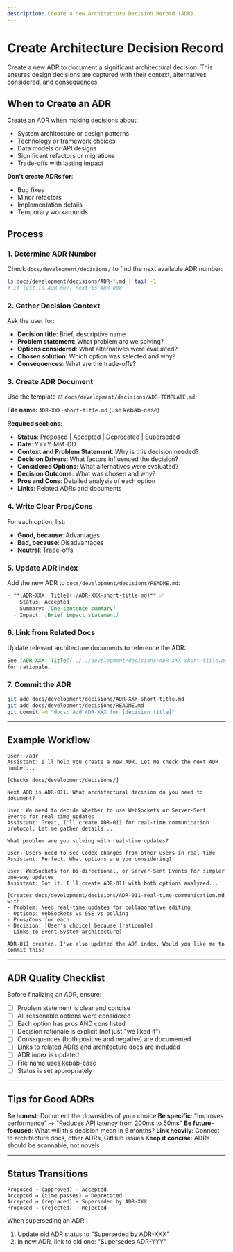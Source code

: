 ```yaml
---
description: Create a new Architecture Decision Record (ADR)
---
```


# Create Architecture Decision Record

Create a new ADR to document a significant architectural decision. This ensures design decisions are captured with their context, alternatives considered, and consequences.

## When to Create an ADR

Create an ADR when making decisions about:
- System architecture or design patterns
- Technology or framework choices
- Data models or API designs
- Significant refactors or migrations
- Trade-offs with lasting impact

**Don't create ADRs for**:
- Bug fixes
- Minor refactors
- Implementation details
- Temporary workarounds

## Process

### 1. Determine ADR Number

Check `docs/development/decisions/` to find the next available ADR number:

```bash
ls docs/development/decisions/ADR-*.md | tail -1
# If last is ADR-007, next is ADR-008
```

### 2. Gather Decision Context

Ask the user for:
- **Decision title**: Brief, descriptive name
- **Problem statement**: What problem are we solving?
- **Options considered**: What alternatives were evaluated?
- **Chosen solution**: Which option was selected and why?
- **Consequences**: What are the trade-offs?

### 3. Create ADR Document

Use the template at `docs/development/decisions/ADR-TEMPLATE.md`:

**File name**: `ADR-XXX-short-title.md` (use kebab-case)

**Required sections**:
- **Status**: Proposed | Accepted | Deprecated | Superseded
- **Date**: YYYY-MM-DD
- **Context and Problem Statement**: Why is this decision needed?
- **Decision Drivers**: What factors influenced the decision?
- **Considered Options**: What alternatives were evaluated?
- **Decision Outcome**: What was chosen and why?
- **Pros and Cons**: Detailed analysis of each option
- **Links**: Related ADRs and documents

### 4. Write Clear Pros/Cons

For each option, list:
- **Good, because**: Advantages
- **Bad, because**: Disadvantages
- **Neutral**: Trade-offs

### 5. Update ADR Index

Add the new ADR to `docs/development/decisions/README.md`:

```markdown
- **[ADR-XXX: Title](./ADR-XXX-short-title.md)** ✅
  - Status: Accepted
  - Summary: [One-sentence summary]
  - Impact: [Brief impact statement]
```

### 6. Link from Related Docs

Update relevant architecture documents to reference the ADR:

```markdown
See [ADR-XXX: Title](../../development/decisions/ADR-XXX-short-title.md)
for rationale.
```

### 7. Commit the ADR

```bash
git add docs/development/decisions/ADR-XXX-short-title.md
git add docs/development/decisions/README.md
git commit -m "docs: Add ADR-XXX for [decision title]"
```

---

## Example Workflow

```
User: /adr
Assistant: I'll help you create a new ADR. Let me check the next ADR number...

[Checks docs/development/decisions/]

Next ADR is ADR-011. What architectural decision do you need to document?

User: We need to decide whether to use WebSockets or Server-Sent Events for real-time updates
Assistant: Great, I'll create ADR-011 for real-time communication protocol. Let me gather details...

What problem are you solving with real-time updates?

User: Users need to see Codex changes from other users in real-time
Assistant: Perfect. What options are you considering?

User: WebSockets for bi-directional, or Server-Sent Events for simpler one-way updates
Assistant: Got it. I'll create ADR-011 with both options analyzed...

[Creates docs/development/decisions/ADR-011-real-time-communication.md with:
- Problem: Need real-time updates for collaborative editing
- Options: WebSockets vs SSE vs polling
- Pros/Cons for each
- Decision: [User's choice] because [rationale]
- Links to Event System architecture]

ADR-011 created. I've also updated the ADR index. Would you like me to commit this?
```

---

## ADR Quality Checklist

Before finalizing an ADR, ensure:

- [ ] Problem statement is clear and concise
- [ ] All reasonable options were considered
- [ ] Each option has pros AND cons listed
- [ ] Decision rationale is explicit (not just "we liked it")
- [ ] Consequences (both positive and negative) are documented
- [ ] Links to related ADRs and architecture docs are included
- [ ] ADR index is updated
- [ ] File name uses kebab-case
- [ ] Status is set appropriately

---

## Tips for Good ADRs

**Be honest**: Document the downsides of your choice
**Be specific**: "Improves performance" → "Reduces API latency from 200ms to 50ms"
**Be future-focused**: What will this decision mean in 6 months?
**Link heavily**: Connect to architecture docs, other ADRs, GitHub issues
**Keep it concise**: ADRs should be scannable, not novels

---

## Status Transitions

```
Proposed → (approved) → Accepted
Accepted → (time passes) → Deprecated
Accepted → (replaced) → Superseded by ADR-XXX
Proposed → (rejected) → Rejected
```

When superseding an ADR:
1. Update old ADR status to "Superseded by ADR-XXX"
2. In new ADR, link to old one: "Supersedes ADR-YYY"